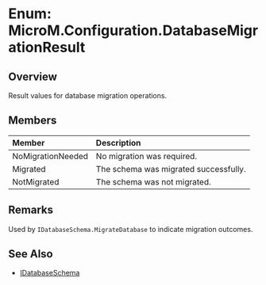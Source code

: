# Enum: MicroM.Configuration.DatabaseMigrationResult

## Overview
Result values for database migration operations.

## Members
| Member | Description |
|:------------|:-------------|
| NoMigrationNeeded | No migration was required. |
| Migrated | The schema was migrated successfully. |
| NotMigrated | The schema was not migrated. |

## Remarks
Used by `IDatabaseSchema.MigrateDatabase` to indicate migration outcomes.

## See Also
- [IDatabaseSchema](IDatabaseSchema.md)
